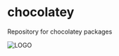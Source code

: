 # chocolatey
Repository for chocolatey packages

![LOGO](https://chocolatey.org/assets/images/community-mockup.gif)
